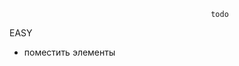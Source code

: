                                                  todo
 EASY
* поместить элементы <script> внизу страницы
* ?????? добавить контакты и обратная связь

 MEDIUM
* карта маршрутов на гл странице всплыв окном
* результаты поиска по расписанию поезда НЕ ВЫВОДИТ найденных пассажиров. (в бд поиск сделан)   ---- ???? чегойто это&)))'
* контроллер /add & /add2; jsp userList & addUser - приклеить к админке для создания и удаления пользователей
* scheduleEditor jsp для админа так же не настроен для исправления расписания  в БД
* edit/delete    for stations not working

 HARD
* привязать дату и время к глобальному поиску на главной странице 
* покупка билетов не только из расписания но и на главной странице, с исп. ajax.
* обработка ошибок на входные данные и обработку данных
* логгирование
* роиск в списке юзеров через джава скрипт (тк в списке пользователей уже есть все имена вытянутые из базы)

                         
                         
                           questions
* мы получили ticketItem. в нем нет всех данных schedule & users. делать поиск в БД и по результатам вытаскивать элементы, а если нет таких юзеров- создавать их, но обрезанных????
* Почему modelMapper превращает объект в null?? (ticketService) потому что смотри таблицу тикетов.!!!


                            featch
* двойная валидация
* spring security
* google map





 